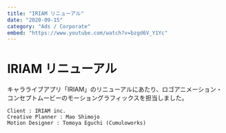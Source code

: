 ```yaml
---
title: "IRIAM リニューアル"
date: "2020-09-15"
category: "Ads / Corporate"
embed: "https://www.youtube.com/watch?v=bzgd6V_Y1Yc"
---
```


# IRIAM リニューアル

キャラライブアプリ「IRIAM」のリニューアルにあたり、ロゴアニメーション・コンセプトムービーのモーショングラフィックスを担当しました。

```plaintext
Client : IRIAM inc.
Creative Planner : Mao Shimojo
Motion Designer : Tomoya Eguchi (Cumuloworks)
```
